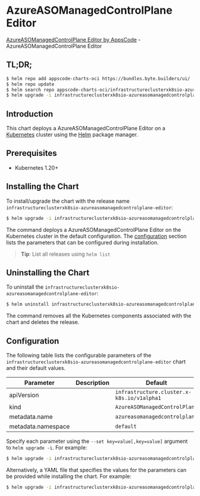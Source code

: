 # AzureASOManagedControlPlane Editor

[AzureASOManagedControlPlane Editor by AppsCode](https://appscode.com) - AzureASOManagedControlPlane Editor

## TL;DR;

```bash
$ helm repo add appscode-charts-oci https://bundles.byte.builders/ui/
$ helm repo update
$ helm search repo appscode-charts-oci/infrastructureclusterxk8sio-azureasomanagedcontrolplane-editor --version=v0.10.0
$ helm upgrade -i infrastructureclusterxk8sio-azureasomanagedcontrolplane-editor appscode-charts-oci/infrastructureclusterxk8sio-azureasomanagedcontrolplane-editor -n default --create-namespace --version=v0.10.0
```

## Introduction

This chart deploys a AzureASOManagedControlPlane Editor on a [Kubernetes](http://kubernetes.io) cluster using the [Helm](https://helm.sh) package manager.

## Prerequisites

- Kubernetes 1.20+

## Installing the Chart

To install/upgrade the chart with the release name `infrastructureclusterxk8sio-azureasomanagedcontrolplane-editor`:

```bash
$ helm upgrade -i infrastructureclusterxk8sio-azureasomanagedcontrolplane-editor appscode-charts-oci/infrastructureclusterxk8sio-azureasomanagedcontrolplane-editor -n default --create-namespace --version=v0.10.0
```

The command deploys a AzureASOManagedControlPlane Editor on the Kubernetes cluster in the default configuration. The [configuration](#configuration) section lists the parameters that can be configured during installation.

> **Tip**: List all releases using `helm list`

## Uninstalling the Chart

To uninstall the `infrastructureclusterxk8sio-azureasomanagedcontrolplane-editor`:

```bash
$ helm uninstall infrastructureclusterxk8sio-azureasomanagedcontrolplane-editor -n default
```

The command removes all the Kubernetes components associated with the chart and deletes the release.

## Configuration

The following table lists the configurable parameters of the `infrastructureclusterxk8sio-azureasomanagedcontrolplane-editor` chart and their default values.

|     Parameter      | Description |                        Default                        |
|--------------------|-------------|-------------------------------------------------------|
| apiVersion         |             | <code>infrastructure.cluster.x-k8s.io/v1alpha1</code> |
| kind               |             | <code>AzureASOManagedControlPlane</code>              |
| metadata.name      |             | <code>azureasomanagedcontrolplane</code>              |
| metadata.namespace |             | <code>default</code>                                  |


Specify each parameter using the `--set key=value[,key=value]` argument to `helm upgrade -i`. For example:

```bash
$ helm upgrade -i infrastructureclusterxk8sio-azureasomanagedcontrolplane-editor appscode-charts-oci/infrastructureclusterxk8sio-azureasomanagedcontrolplane-editor -n default --create-namespace --version=v0.10.0 --set apiVersion=infrastructure.cluster.x-k8s.io/v1alpha1
```

Alternatively, a YAML file that specifies the values for the parameters can be provided while
installing the chart. For example:

```bash
$ helm upgrade -i infrastructureclusterxk8sio-azureasomanagedcontrolplane-editor appscode-charts-oci/infrastructureclusterxk8sio-azureasomanagedcontrolplane-editor -n default --create-namespace --version=v0.10.0 --values values.yaml
```
